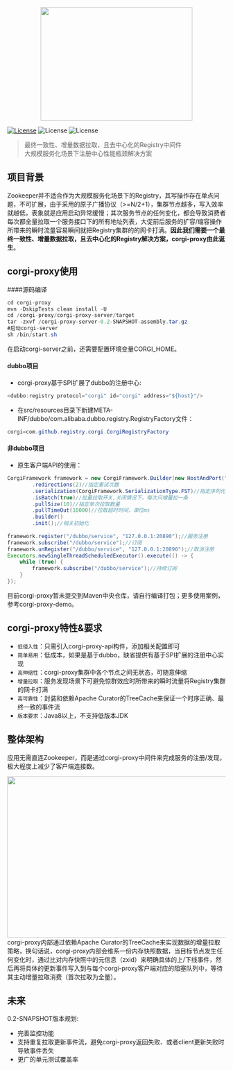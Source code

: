 <div align=center><img width="350" height="262" src="https://github.com/gaoxianglong/corgi-proxy/blob/master/resources/imgs/corgi-logo.jpeg"/></div>

[![License](https://img.shields.io/badge/license-Apache%202-4EB1BA.svg)](https://www.apache.org/licenses/LICENSE-2.0.html) ![License](https://img.shields.io/badge/build-passing-brightgreen.svg) ![License](https://img.shields.io/badge/version-0.1--SNAPSHOT-blue.svg)
> 最终一致性、增量数据拉取，且去中心化的Registry中间件<br/>
> 大规模服务化场景下注册中心性能瓶颈解决方案<br/>
## 项目背景
Zookeeper并不适合作为大规模服务化场景下的Registry，其写操作存在单点问题，不可扩展，由于采用的原子广播协议（>=N/2+1），集群节点越多，写入效率就越低，表象就是应用启动异常缓慢；其次服务节点的任何变化，都会导致消费者每次都全量拉取一个服务接口下的所有地址列表，大促前后服务的扩容/缩容操作所带来的瞬时流量容易瞬间就把Registry集群的的网卡打满。**因此我们需要一个最终一致性、增量数据拉取，且去中心化的Registry解决方案，corgi-proxy由此诞生**。

## corgi-proxy使用
####源码编译
```java
cd corgi-proxy
mvn -DskipTests clean install -U
cd /corgi-proxy/corgi-proxy-server/target
tar -zxvf /corgi-proxy-server-0.2-SNAPSHOT-assembly.tar.gz 
#启动corgi-server
sh /bin/start.sh
```
在启动corgi-server之前，还需要配置环境变量CORGI_HOME。

#### dubbo项目
- corgi-proxy基于SPI扩展了dubbo的注册中心:
```java
<dubbo:registry protocol="corgi" id="corgi" address="${host}"/>
```
- 在src/resources目录下新建META-INF/dubbo/com.alibaba.dubbo.registry.RegistryFactory文件：
```java
corgi=com.github.registry.corgi.CorgiRegistryFactory
```
#### 非dubbo项目
- 原生客户端API的使用：
```java
CorgiFramework framework = new CorgiFramework.Builder(new HostAndPort("127.0.0.1", 9376))//绑定host和port
        .redirections(2)//指定重试次数
        .serialization(CorgiFramework.SerializationType.FST)//指定序列化协议
        .isBatch(true)//批量拉取开关,关闭情况下，每次只增量拉一条
        .pullSize(10)//指定单次拉取数量
        .pullTimeOut(10000)//拉取超时时间，单位ms
        .builder()
        .init();//相关初始化
        
framework.register("/dubbo/service", "127.0.0.1:20890");//服务注册
framework.subscribe("/dubbo/service");//订阅
framework.unRegister("/dubbo/service", "127.0.0.1:20890");//取消注册
Executors.newSingleThreadScheduledExecutor().execute(() -> {
    while (true) {
        framework.subscribe("/dubbo/service");//持续订阅
    }
});
```
目前corgi-proxy暂未提交到Maven中央仓库，请自行编译打包；更多使用案例，参考corgi-proxy-demo。

## corgi-proxy特性&要求
- `低侵入性`：只需引入corgi-proxy-api构件，添加相关配置即可
- `简单易用`：低成本，如果是基于dubbo，缺省提供有基于SPI扩展的注册中心实现
- `高伸缩性`：corgi-proxy集群中各个节点之间无状态，可随意伸缩
- `增量拉取`：服务发现场景下可避免惊群效应时所带来的瞬时流量将Registry集群的网卡打满
- `高可靠性`：封装和依赖Apache Curator的TreeCache来保证一个时序正确、最终一致的事件流
- `版本要求`：Java8以上，不支持低版本JDK

## 整体架构
应用无需直连Zookeeper，而是通过corgi-proxy中间件来完成服务的注册/发现，极大程度上减少了客户端连接数。
<div align=center><img width="550" height="372" src="https://github.com/gaoxianglong/corgi-proxy/blob/master/resources/imgs/architecture.jpeg"/></div>
corgi-proxy内部通过依赖Apache Curator的TreeCache来实现数据的增量拉取策略，换句话说，corgi-proxy内部会维系一份内存快照数据，当目标节点发生任何变化时，通过比对内存快照中的元信息（zxid）来明确具体的上/下线事件，然后再将具体的更新事件写入到与每个corgi-proxy客户端对应的阻塞队列中，等待其主动增量拉取消费（首次拉取为全量）。

## 未来
0.2-SNAPSHOT版本规划:
- 完善监控功能
- 支持重复拉取更新事件流，避免corgi-proxy返回失败、或者client更新失败时导致事件丢失
- 更广的单元测试覆盖率